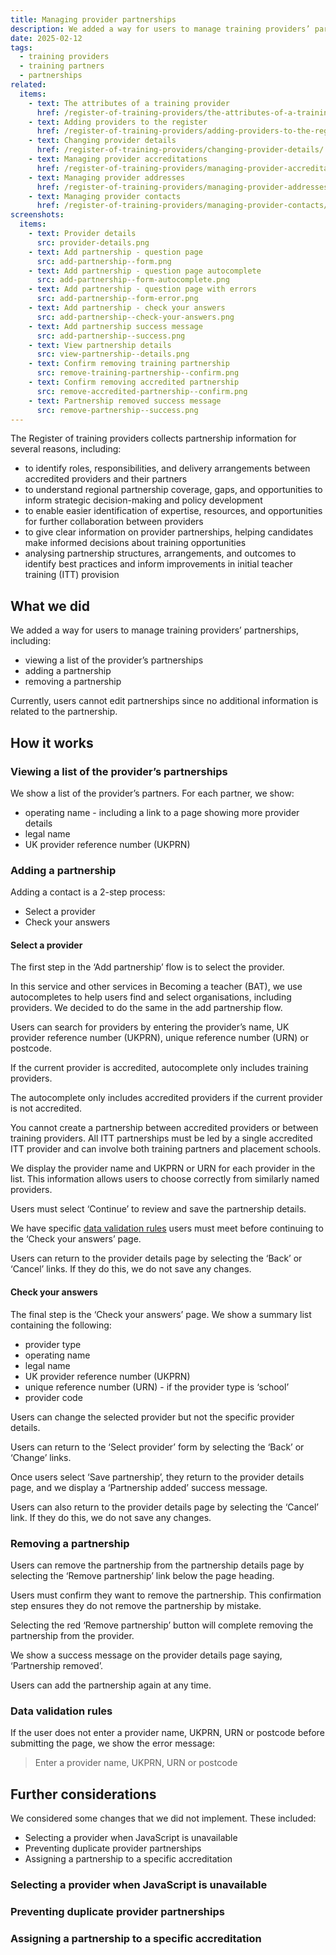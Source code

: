 ```yaml
---
title: Managing provider partnerships
description: We added a way for users to manage training providers’ partnerships
date: 2025-02-12
tags:
  - training providers
  - training partners
  - partnerships
related:
  items:
    - text: The attributes of a training provider
      href: /register-of-training-providers/the-attributes-of-a-training-provider/
    - text: Adding providers to the register
      href: /register-of-training-providers/adding-providers-to-the-register/
    - text: Changing provider details
      href: /register-of-training-providers/changing-provider-details/
    - text: Managing provider accreditations
      href: /register-of-training-providers/managing-provider-accreditations/
    - text: Managing provider addresses
      href: /register-of-training-providers/managing-provider-addresses/
    - text: Managing provider contacts
      href: /register-of-training-providers/managing-provider-contacts/
screenshots:
  items:
    - text: Provider details
      src: provider-details.png
    - text: Add partnership - question page
      src: add-partnership--form.png
    - text: Add partnership - question page autocomplete
      src: add-partnership--form-autocomplete.png
    - text: Add partnership - question page with errors
      src: add-partnership--form-error.png
    - text: Add partnership - check your answers
      src: add-partnership--check-your-answers.png
    - text: Add partnership success message
      src: add-partnership--success.png
    - text: View partnership details
      src: view-partnership--details.png
    - text: Confirm removing training partnership
      src: remove-training-partnership--confirm.png
    - text: Confirm removing accredited partnership
      src: remove-accredited-partnership--confirm.png
    - text: Partnership removed success message
      src: remove-partnership--success.png
---
```


The Register of training providers collects partnership information for several reasons, including:

- to identify roles, responsibilities, and delivery arrangements between accredited providers and their partners
- to understand regional partnership coverage, gaps, and opportunities to inform strategic decision-making and policy development
- to enable easier identification of expertise, resources, and opportunities for further collaboration between providers
- to give clear information on provider partnerships, helping candidates make informed decisions about training opportunities
- analysing partnership structures, arrangements, and outcomes to identify best practices and inform improvements in initial teacher training (ITT) provision

## What we did

We added a way for users to manage training providers’ partnerships, including:

- viewing a list of the provider’s partnerships
- adding a partnership
- removing a partnership

Currently, users cannot edit partnerships since no additional information is related to the partnership.

## How it works

### Viewing a list of the provider’s partnerships

We show a list of the provider’s partners. For each partner, we show:

- operating name - including a link to a page showing more provider details
- legal name
- UK provider reference number (UKPRN)

### Adding a partnership

Adding a contact is a 2-step process:

- Select a provider
- Check your answers

#### Select a provider

The first step in the ‘Add partnership’ flow is to select the provider.

In this service and other services in Becoming a teacher (BAT), we use autocompletes to help users find and select organisations, including providers. We decided to do the same in the add partnership flow.

Users can search for providers by entering the provider’s name, UK provider reference number (UKPRN), unique reference number (URN) or postcode.

If the current provider is accredited, autocomplete only includes training providers.

The autocomplete only includes accredited providers if the current provider is not accredited.

You cannot create a partnership between accredited providers or between training providers. All ITT partnerships must be led by a single accredited ITT provider and can involve both training partners and placement schools.

We display the provider name and UKPRN or URN for each provider in the list. This information allows users to choose correctly from similarly named providers.

Users must select ‘Continue’ to review and save the partnership details.

We have specific [data validation rules](#data-validation-rules) users must meet before continuing to the ‘Check your answers’ page.

Users can return to the provider details page by selecting the ‘Back’ or ‘Cancel’ links. If they do this, we do not save any changes.

#### Check your answers

The final step is the ‘Check your answers’ page. We show a summary list containing the following:

- provider type
- operating name
- legal name
- UK provider reference number (UKPRN)
- unique reference number (URN) - if the provider type is ‘school’
- provider code

Users can change the selected provider but not the specific provider details.

Users can return to the ‘Select provider’ form by selecting the ‘Back’ or ‘Change’ links.

Once users select ‘Save partnership’, they return to the provider details page, and we display a ‘Partnership added’ success message.

Users can also return to the provider details page by selecting the ‘Cancel’ link. If they do this, we do not save any changes.

### Removing a partnership

Users can remove the partnership from the partnership details page by selecting the ‘Remove partnership’ link below the page heading.

Users must confirm they want to remove the partnership. This confirmation step ensures they do not remove the partnership by mistake.

Selecting the red ‘Remove partnership’ button will complete removing the partnership from the provider.

We show a success message on the provider details page saying, ‘Partnership removed’.

Users can add the partnership again at any time.

### Data validation rules

If the user does not enter a provider name, UKPRN, URN or postcode before submitting the page, we show the error message:

> Enter a provider name, UKPRN, URN or postcode

## Further considerations

We considered some changes that we did not implement. These included:

- Selecting a provider when JavaScript is unavailable
- Preventing duplicate provider partnerships
- Assigning a partnership to a specific accreditation

### Selecting a provider when JavaScript is unavailable

### Preventing duplicate provider partnerships

### Assigning a partnership to a specific accreditation
